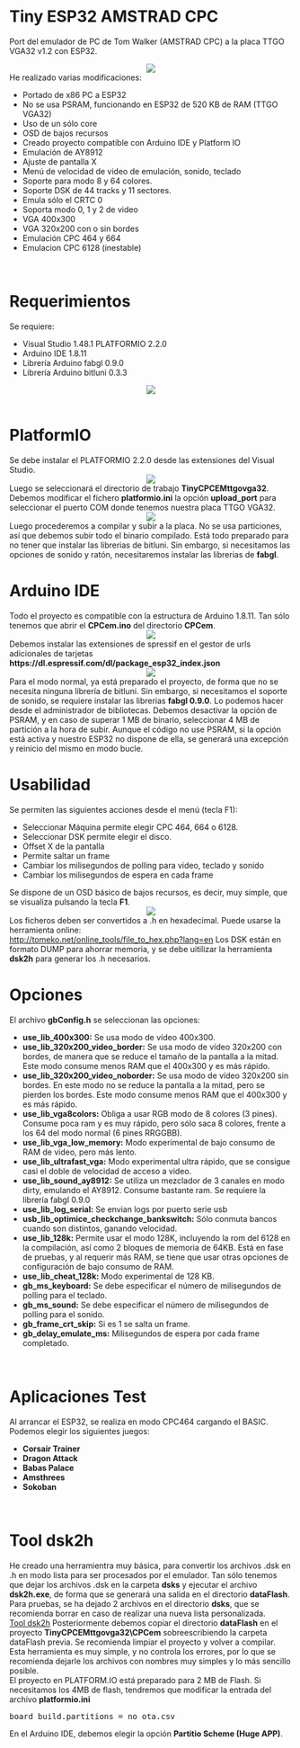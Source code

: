 
# Tiny ESP32 AMSTRAD CPC
Port del emulador de PC de Tom Walker (AMSTRAD CPC) a la placa TTGO VGA32 v1.2 con ESP32.
<br>
<center><img src='https://raw.githubusercontent.com/rpsubc8/ESP32TinyCPC/main/preview/previewCPC464.gif'></center>
He realizado varias modificaciones:
<ul>
 <li>Portado de x86 PC a ESP32</li>
 <li>No se usa PSRAM, funcionando en ESP32 de 520 KB de RAM (TTGO VGA32)</li> 
 <li>Uso de un sólo core</li>
 <li>OSD de bajos recursos</li>
 <li>Creado proyecto compatible con Arduino IDE y Platform IO</li>
 <li>Emulación de AY8912</li>
 <li>Ajuste de pantalla X</li>
 <li>Menú de velocidad de video de emulación, sonido, teclado</li>
 <li>Soporte para modo 8 y 64 colores.</li>
 <li>Soporte DSK de 44 tracks y 11 sectores.</li>
 <li>Emula sólo el CRTC 0</li>
 <li>Soporta modo 0, 1 y 2 de video</li>
 <li>VGA 400x300</li>
 <li>VGA 320x200 con o sin bordes</li>
 <li>Emulación CPC 464 y 664</li>
 <li>Emulacion CPC 6128 (inestable)</li>
</ul> 
  
<br>
<h1>Requerimientos</h1>
Se requiere:
 <ul>
  <li>Visual Studio 1.48.1 PLATFORMIO 2.2.0</li>
  <li>Arduino IDE 1.8.11</li>
  <li>Librería Arduino fabgl 0.9.0</li>
  <li>Librería Arduino bitluni 0.3.3</li>
 </ul>
<center><img src='https://raw.githubusercontent.com/rpsubc8/ESP32TinyCPC/main/preview/ttgovga32v12.jpg'></center> 
<br>
 
 
<h1>PlatformIO</h1>
Se debe instalar el PLATFORMIO 2.2.0 desde las extensiones del Visual Studio.
<center><img src='https://raw.githubusercontent.com/rpsubc8/ESP32TinyCPC/main/preview/previewPlatformIOinstall.gif'></center>
Luego se seleccionará el directorio de trabajo <b>TinyCPCEMttgovga32</b>.
Debemos modificar el fichero <b>platformio.ini</b> la opción <b>upload_port</b> para seleccionar el puerto COM donde tenemos nuestra placa TTGO VGA32.
<center><img src='https://raw.githubusercontent.com/rpsubc8/ESP32TinyCPC/main/preview/previewPlatformIO.gif'></center>
Luego procederemos a compilar y subir a la placa. No se usa particiones, así que debemos subir todo el binario compilado.
Está todo preparado para no tener que instalar las librerias de bitluni. Sin embargo, si necesitamos las opciones de sonido y ratón, necesitaremos instalar las librerias de <b>fabgl</b>.


<br>
<h1>Arduino IDE</h1>
Todo el proyecto es compatible con la estructura de Arduino 1.8.11.
Tan sólo tenemos que abrir el <b>CPCem.ino</b> del directorio <b>CPCem</b>.
<center><img src='https://raw.githubusercontent.com/rpsubc8/ESP32TinyCPC/main/preview/previewArduinoIDEpreferences.gif'></center>
Debemos instalar las extensiones de spressif en el gestor de urls adicionales de tarjetas <b>https://dl.espressif.com/dl/package_esp32_index.json</b>
<center><img src='https://raw.githubusercontent.com/rpsubc8/ESP32TinyCPC/main/preview/previewArduinoIDElibrary.gif'></center>
Para el modo normal, ya está preparado el proyecto, de forma que no se necesita ninguna librería de bitluni. Sin embargo, si necesitamos el soporte de sonido, se requiere instalar las librerias <b>fabgl 0.9.0</b>.
Lo podemos hacer desde el administrador de bibliotecas.
Debemos desactivar la opción de PSRAM, y en caso de superar 1 MB de binario, seleccionar 4 MB de partición a la hora de subir. Aunque el código no use PSRAM, si la opción está activa y nuestro ESP32 no dispone de ella, se generará una excepción y reinicio del mismo en modo bucle.



<br>
<h1>Usabilidad</h1>
Se permiten las siguientes acciones desde el menú (tecla F1):
 <ul>
  <li>Seleccionar Máquina permite elegir CPC 464, 664 o 6128.</li>  
  <li>Seleccionar DSK permite elegir el disco.</li>
  <li>Offset X de la pantalla</li>
  <li>Permite saltar un frame</li>
  <li>Cambiar los milisegundos de polling para video, teclado y sonido</li>
  <li>Cambiar los milisegundos de espera en cada frame</li>
 </ul>
 Se dispone de un OSD básico de bajos recursos, es decir, muy simple, que se visualiza pulsando la tecla <b>F1</b>.
 <center><img src='https://raw.githubusercontent.com/rpsubc8/ESP32TinyCPC/main/preview/previewOSD.gif'></center>
 Los ficheros deben ser convertidos a .h en hexadecimal. Puede usarse la herramienta online:<br>
 <a href='http://tomeko.net/online_tools/file_to_hex.php?lang=en'>http://tomeko.net/online_tools/file_to_hex.php?lang=en</a>
 Los DSK están en formato DUMP para ahorrar memoria, y se debe uitilizar la herramienta <b>dsk2h</b> para generar los .h necesarios.
 
 
<br>
<h1>Opciones</h1>
El archivo <b>gbConfig.h</b> se seleccionan las opciones:
<ul>
 <li><b>use_lib_400x300:</b> Se usa modo de vídeo 400x300.</li> 
 <li><b>use_lib_320x200_video_border:</b> Se usa modo de vídeo 320x200 con bordes, de manera que se reduce el tamaño de la pantalla a la mitad. Este modo consume menos RAM que el 400x300 y es más rápido.</li> 
 <li><b>use_lib_320x200_video_noborder:</b> Se usa modo de vídeo 320x200 sin bordes. En este modo no se reduce la pantalla a la mitad, pero se pierden los bordes. Este modo consume menos RAM que el 400x300 y es más rápido.</li>
 <li><b>use_lib_vga8colors:</b> Obliga a usar RGB modo de 8 colores (3 pines). Consume poca ram y es muy rápido, pero sólo saca 8 colores, frente a los 64 del modo normal (6 pines RRGGBB).</li>
 <li><b>use_lib_vga_low_memory:</b> Modo experimental de bajo consumo de RAM de video, pero más lento.</li> 
 <li><b>use_lib_ultrafast_vga:</b> Modo experimental ultra rápido, que se consigue casi el doble de velocidad de acceso a video.</li>
 <li><b>use_lib_sound_ay8912:</b> Se utiliza un mezclador de 3 canales en modo dirty, emulando el AY8912. Consume bastante ram. Se requiere la librería fabgl 0.9.0</li>    
 <li><b>use_lib_log_serial:</b> Se envian logs por puerto serie usb</li>
 <li><b>usb_lib_optimice_checkchange_bankswitch:</b> Sólo conmuta bancos cuando son distintos, ganando velocidad.</li>
 <li><b>use_lib_128k:</b> Permite usar el modo 128K, incluyendo la rom del 6128 en la compilación, así como 2 bloques de memoria de 64KB. Está en fase de pruebas, y al requerir más RAM, se tiene que usar otras opciones de configuración de bajo consumo de RAM.</li>
 <li><b>use_lib_cheat_128k:</b> Modo experimental de 128 KB.</li> 
 <li><b>gb_ms_keyboard:</b> Se debe especificar el número de milisegundos de polling para el teclado.</li>
 <li><b>gb_ms_sound:</b> Se debe especificar el número de milisegundos de polling para el sonido.</li>
 <li><b>gb_frame_crt_skip:</b> Si es 1 se salta un frame.</li>
 <li><b>gb_delay_emulate_ms:</b> Milisegundos de espera por cada frame completado.</li>
</ul>



<br>
<h1>Aplicaciones Test</h1>
Al arrancar el ESP32, se realiza en modo CPC464 cargando el BASIC.
Podemos elegir los siguientes juegos:
<ul>
 <li><b>Corsair Trainer</b></li>
 <li><b>Dragon Attack</b></li>
 <li><b>Babas Palace</b></li>
 <li><b>Amsthrees</b></li>
 <li><b>Sokoban</b></li>
</ul>


<br>
<h1>Tool dsk2h</h1>
He creado una herramientra muy básica, para convertir los archivos .dsk en .h en modo lista para ser procesados por el emulador. Tan sólo tenemos que dejar los archivos .dsk en la carpeta <b>dsks</b> y ejecutar el archivo <b>dsk2h.exe</b>, de forma que se generará una salida en el directorio <b>dataFlash</b>. Para pruebas, se ha dejado 2 archivos en el directorio <b>dsks</b>, que se recomienda borrar en caso de realizar una nueva lista personalizada.<br>
<a href='https://github.com/rpsubc8/ESP32TinyCPC/tree/main/tools/dsk2h'>Tool dsk2h</a>
Posteriormente debemos copiar el directorio <b>dataFlash</b> en el proyecto <b>TinyCPCEMttgovga32\CPCem</b> sobreescribiendo la carpeta dataFlash previa. Se recomienda limpiar el proyecto y volver a compilar.<br>
Esta herramienta es muy simple, y no controla los errores, por lo que se recomienda dejarle los archivos con nombres muy simples y lo más sencillo posible.<br>
El proyecto en PLATFORM.IO está preparado para 2 MB de Flash. Si necesitamos los 4MB de flash, tendremos que modificar la entrada del archivo <b>platformio.ini</b>
<pre>board_build.partitions = no_ota.csv</pre>
En el Arduino IDE, debemos elegir la opción <b>Partitio Scheme (Huge APP)</b>.
